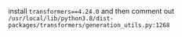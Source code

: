install `transformers==4.24.0` and then comment out `/usr/local/lib/python3.8/dist-packages/transformers/generation_utils.py:1268`
